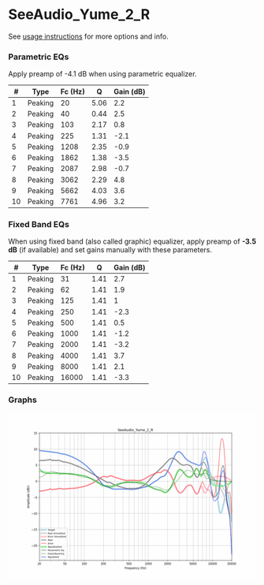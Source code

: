 # SeeAudio_Yume_2_R
See [usage instructions](https://github.com/jaakkopasanen/AutoEq#usage) for more options and info.

### Parametric EQs
Apply preamp of -4.1 dB when using parametric equalizer.

|   # | Type    |   Fc (Hz) |    Q |   Gain (dB) |
|-----|---------|-----------|------|-------------|
|   1 | Peaking |        20 | 5.06 |         2.2 |
|   2 | Peaking |        40 | 0.44 |         2.5 |
|   3 | Peaking |       103 | 2.17 |         0.8 |
|   4 | Peaking |       225 | 1.31 |        -2.1 |
|   5 | Peaking |      1208 | 2.35 |        -0.9 |
|   6 | Peaking |      1862 | 1.38 |        -3.5 |
|   7 | Peaking |      2087 | 2.98 |        -0.7 |
|   8 | Peaking |      3062 | 2.29 |         4.8 |
|   9 | Peaking |      5662 | 4.03 |         3.6 |
|  10 | Peaking |      7761 | 4.96 |         3.2 |

### Fixed Band EQs
When using fixed band (also called graphic) equalizer, apply preamp of **-3.5 dB** (if available) and set gains manually with these parameters.

|   # | Type    |   Fc (Hz) |    Q |   Gain (dB) |
|-----|---------|-----------|------|-------------|
|   1 | Peaking |        31 | 1.41 |         2.7 |
|   2 | Peaking |        62 | 1.41 |         1.9 |
|   3 | Peaking |       125 | 1.41 |         1   |
|   4 | Peaking |       250 | 1.41 |        -2.3 |
|   5 | Peaking |       500 | 1.41 |         0.5 |
|   6 | Peaking |      1000 | 1.41 |        -1.2 |
|   7 | Peaking |      2000 | 1.41 |        -3.2 |
|   8 | Peaking |      4000 | 1.41 |         3.7 |
|   9 | Peaking |      8000 | 1.41 |         2.1 |
|  10 | Peaking |     16000 | 1.41 |        -3.3 |

### Graphs
![](./SeeAudio_Yume_2_R.png)
